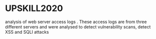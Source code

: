 # UPSKILL2020
analysis of web server access logs .
These access logs are from three different servers and were analysed to detect vulnerability scans, detect XSS and SQLI attacks  
